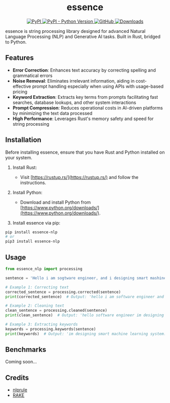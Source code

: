 <h1 align="center">essence</h1>

<p align="center">
  <a href="https://pypi.python.org/pypi/essence-nlp">
      <img alt="PyPI" src="https://img.shields.io/pypi/v/essence-nlp.svg">
   </a>
   <a href="https://pypi.python.org/pypi/essence-nlp">
         <img alt="PyPI - Python Version" src="https://img.shields.io/pypi/pyversions/essence-nlp.svg">
   </a>
   <a href="https://github.com/jashdubal/essence/blob/main/LICENSE">
         <img alt="GitHub" src="https://img.shields.io/github/license/jashdubal/essence">
   </a>
   <a href="https://pepy.tech/project/essence-nlp">
         <img alt="Downloads" src="https://pepy.tech/badge/essence-nlp">
   </a>
</p>

essence is string processing library designed for advanced Natural Language Processing (NLP) and Generative AI tasks. Built in Rust, bridged to Python.

## Features
- **Error Correction**: Enhances text accuracy by correcting spelling and grammatical errors
- **Noise Removal**: Eliminates irrelevant information, aiding in cost-effective prompt handling especially when using APIs with usage-based pricing
- **Keyword Extraction**: Extracts key terms from prompts facilitating fast searches, database lookups, and other system interactions
- **Prompt Compression**: Reduces operational costs in AI-driven platforms by minimizing the text data processed
- **High Performance**: Leverages Rust's memory safety and speed for string processing

## Installation

Before installing essence, ensure that you have Rust and Python installed on your system.

1. Install Rust:
   - Visit [https://rustup.rs/](https://rustup.rs/) and follow the instructions.

2. Install Python:
   - Download and install Python from [https://www.python.org/downloads/](https://www.python.org/downloads/).

3. Install essence via pip:
```bash
pip install essence-nlp
# or
pip3 install essence-nlp
```

## Usage

```python
from essence_nlp import processing

sentence = 'Hello i am sogtware engineer, and i designing smart mashine learning system.'

# Example 1: Correcting text
corrected_sentence = processing.corrected(sentence)
print(corrected_sentence)  # Output: 'hello i am software engineer and i'm designing smart machine learning system'

# Example 2: Cleaning text
clean_sentence = processing.cleaned(sentence)
print(clean_sentence)  # Output: 'hello software engineer im designing smart machine learning system'

# Example 3: Extracting keywords
keywords = processing.keywords(sentence)
print(keywords)  # Output: 'im designing smart machine learning system: 36\nsoftware engineer: 4\nhello: 1'
```

## Benchmarks
Coming soon...

## Credits
- [nlprule](https://github.com/bminixhofer/nlprule)
- [RAKE](https://github.com/csurfer/rake-nltk)